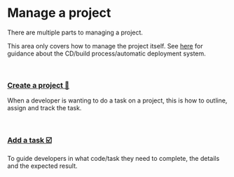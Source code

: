 # Manage a project
There are multiple parts to managing a project.

This area only covers how to manage the project itself. See [here](https://github.com/ACADEV1/.github/blob/dev/docs/management/category/README.md) for guidance about the CD/build process/automatic deployment system.

<br>

### [Create a project 🌠](https://github.com/ACADEV1/.github/blob/dev/docs/management/project/create/README.md)
When a developer is wanting to do a task on a project, this is how to outline, assign and track the task.

<br>

### [Add a task ☑️](https://github.com/ACADEV1/.github/blob/dev/docs/management/project/task/README.md)
To guide developers in what code/task they need to complete, the details and the expected result.